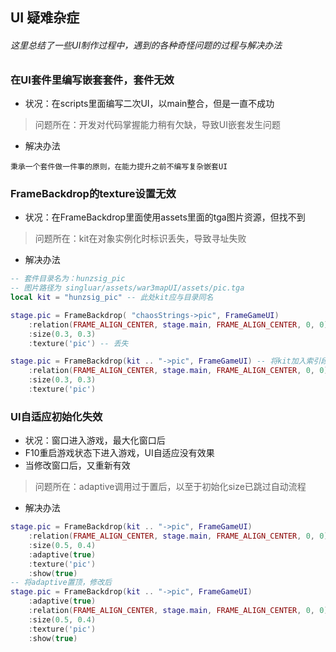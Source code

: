 ## UI 疑难杂症

###### 这里总结了一些UI制作过程中，遇到的各种奇怪问题的过程与解决办法

### 在UI套件里编写嵌套套件，套件无效

* 状况：在scripts里面编写二次UI，以main整合，但是一直不成功

> 问题所在：开发对代码掌握能力稍有欠缺，导致UI嵌套发生问题

* 解决办法

```
秉承一个套件做一件事的原则，在能力提升之前不编写复杂嵌套UI
```

### FrameBackdrop的texture设置无效

* 状况：在FrameBackdrop里面使用assets里面的tga图片资源，但找不到

> 问题所在：kit在对象实例化时标识丢失，导致寻址失败

* 解决办法

```lua
-- 套件目录名为：hunzsig_pic
-- 图片路径为 singluar/assets/war3mapUI/assets/pic.tga
local kit = "hunzsig_pic" -- 此处kit应与目录同名

stage.pic = FrameBackdrop( "chaosStrings->pic", FrameGameUI)
    :relation(FRAME_ALIGN_CENTER, stage.main, FRAME_ALIGN_CENTER, 0, 0)
    :size(0.3, 0.3)
    :texture('pic') -- 丢失

stage.pic = FrameBackdrop(kit .. "->pic", FrameGameUI) -- 将kit加入索引段，并用->分割
    :relation(FRAME_ALIGN_CENTER, stage.main, FRAME_ALIGN_CENTER, 0, 0)
    :size(0.3, 0.3)
    :texture('pic')
```

### UI自适应初始化失效

* 状况：窗口进入游戏，最大化窗口后
* F10重启游戏状态下进入游戏，UI自适应没有效果
* 当修改窗口后，又重新有效

> 问题所在：adaptive调用过于置后，以至于初始化size已跳过自动流程

* 解决办法

```lua
stage.pic = FrameBackdrop(kit .. "->pic", FrameGameUI)
    :relation(FRAME_ALIGN_CENTER, stage.main, FRAME_ALIGN_CENTER, 0, 0)
    :size(0.5, 0.4)
    :adaptive(true)
    :texture('pic')
    :show(true)
-- 将adaptive置顶，修改后
stage.pic = FrameBackdrop(kit .. "->pic", FrameGameUI)
    :adaptive(true)
    :relation(FRAME_ALIGN_CENTER, stage.main, FRAME_ALIGN_CENTER, 0, 0)
    :size(0.5, 0.4)
    :texture('pic')
    :show(true)
```


